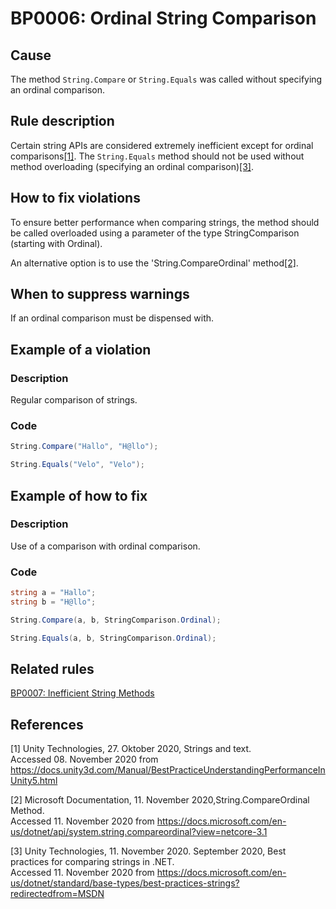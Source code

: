 # BP0006: Ordinal String Comparison

## Cause

The method `String.Compare` or `String.Equals` was called without specifying an ordinal comparison.

## Rule description

Certain string APIs are considered extremely inefficient except for ordinal comparisons[[1]](#1).
The `String.Equals` method should not be used without method overloading (specifying an ordinal comparison)[[3]](#3).

## How to fix violations

To ensure better performance when comparing strings, the method should be called overloaded using a parameter of the type StringComparison (starting with Ordinal).

An alternative option is to use the 'String.CompareOrdinal' method[[2]](#2).

## When to suppress warnings

If an ordinal comparison must be dispensed with.

## Example of a violation

### Description

Regular comparison of strings.

### Code

```csharp
String.Compare("Hallo", "H@llo");

String.Equals("Velo", "Velo");
```

## Example of how to fix

### Description

Use of a comparison with ordinal comparison.

### Code

```csharp
string a = "Hallo";
string b = "H@llo";

String.Compare(a, b, StringComparison.Ordinal);

String.Equals(a, b, StringComparison.Ordinal);
```

## Related rules


[BP0007: Inefficient String Methods](https://github.com/emanuelbuholzer/unity-best-practices/blob/master/docs/reference/BP0007_InefficientStringMethods.md)

## References
<a id="1">[1]</a>
Unity Technologies, 27. Oktober 2020, Strings and text. <br /> 
Accessed 08. November 2020 from https://docs.unity3d.com/Manual/BestPracticeUnderstandingPerformanceInUnity5.html

<a id="2">[2]</a>
Microsoft Documentation, 11. November 2020,String.CompareOrdinal Method. <br />
Accessed 11. November 2020 from https://docs.microsoft.com/en-us/dotnet/api/system.string.compareordinal?view=netcore-3.1

<a id="3">[3]</a>
Unity Technologies, 11. November 2020. September 2020, Best practices for comparing strings in .NET. <br />
Accessed 11. November 2020 from https://docs.microsoft.com/en-us/dotnet/standard/base-types/best-practices-strings?redirectedfrom=MSDN
